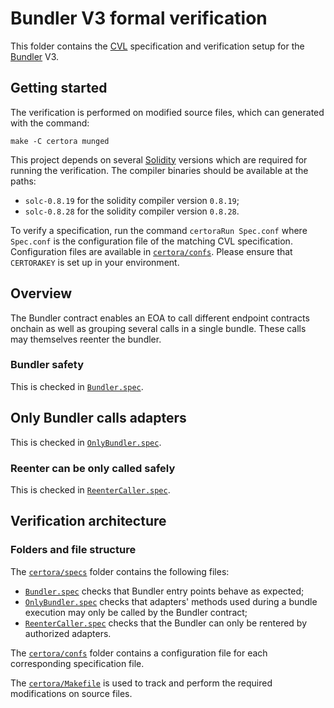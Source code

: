 # Bundler V3 formal verification

This folder contains the [CVL](https://docs.certora.com/en/latest/docs/cvl/index.html) specification and verification setup for the [Bundler](../src/Bunlder.sol) V3.

## Getting started

The verification is performed on modified source files, which can generated with the command:

```
make -C certora munged
```

This project depends on several [Solidity](https://soliditylang.org/) versions which are required for running the verification.
The compiler binaries should be available at the paths:

- `solc-0.8.19` for the solidity compiler version `0.8.19`;
- `solc-0.8.28` for the solidity compiler version `0.8.28`.

To verify a specification, run the command `certoraRun Spec.conf` where `Spec.conf` is the configuration file of the matching CVL specification.
Configuration files are available in [`certora/confs`](confs).
Please ensure that `CERTORAKEY` is set up in your environment.

## Overview

The Bundler contract enables an EOA to call different endpoint contracts onchain as well as grouping several calls in a single bundle.
These calls may themselves reenter the bundler.

### Bundler safety

This is checked in [`Bundler.spec`](specs/Bundler.spec).

## Only Bundler calls adapters

This is checked in [`OnlyBundler.spec`](specs/OnlyBundler.spec).

### Reenter can be only called safely

This is checked in [`ReenterCaller.spec`](specs/ReenterCaller.spec).

## Verification architecture

### Folders and file structure

The [`certora/specs`](specs) folder contains the following files:

- [`Bundler.spec`](specs/Bundler.spec) checks that Bundler entry points behave as expected;
- [`OnlyBundler.spec`](specs/OnlyBundler.spec) checks that adapters' methods used during a bundle execution may only be called by the Bundler contract;
- [`ReenterCaller.spec`](specs/ReenterCaller.spec) checks that the Bundler can only be rentered by authorized adapters.

The [`certora/confs`](confs) folder contains a configuration file for each corresponding specification file.

The [`certora/Makefile`](Makefile) is used to track and perform the required modifications on source files.
